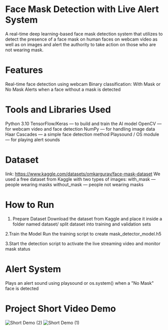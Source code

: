 # Face Mask Detection with Live Alert System
A real-time deep learning-based face mask detection system that utilizes to detect the presence of a face mask on human faces on webcam video as well as on images and alert the authority to take action on those who are not wearing mask.

# Features
Real-time face detection using webcam
Binary classification: With Mask or No Mask
Alerts when a face without a mask is detected

# Tools and Libraries Used
Python 3.10 
TensorFlow/Keras — to build and train the AI model
OpenCV — for webcam video and face detection
NumPy — for handling image data
Haar Cascades — a simple face detection method
Playsound / OS module — for playing alert sounds

# Dataset
link: https://www.kaggle.com/datasets/omkargurav/face-mask-dataset
We used a free dataset from Kaggle with two types of images:
with_mask — people wearing masks
without_mask — people not wearing masks

# How to Run
1. Prepare Dataset
   Download the dataset from Kaggle and place it inside a folder named dataset/
   split dataset into training and validation sets

2.Train the Model
  Run the training script to create mask_detector_model.h5

3.Start the detection script to activate the live streaming video and monitor mask status

# Alert System
 Plays an alert sound using playsound or os.system() when a "No Mask" face is detected

# Project Short Video Demo
![Short Demo (2)](https://github.com/user-attachments/assets/64749cc1-dd5e-4cdd-a641-dc84c32bc8cf)
![Short Demo (1)](https://github.com/user-attachments/assets/1c628069-cdfd-4699-b13c-44e352254d2e)





